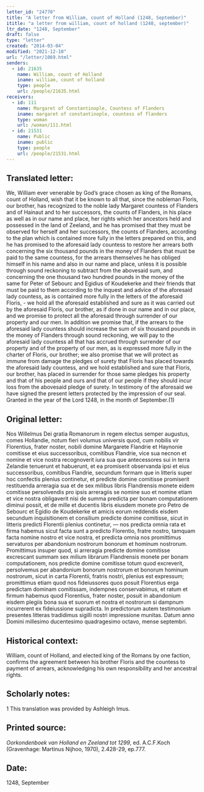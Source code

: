 ```yaml
---
letter_id: "24770"
title: "A letter from William, count of Holland (1248, September)"
ititle: "a letter from william, count of holland (1248, september)"
ltr_date: "1248, September"
draft: false
type: "letter"
created: "2014-03-04"
modified: "2021-12-10"
url: "/letter/1069.html"
senders:
  - id: 21635
    name: William, count of Holland
    iname: william, count of holland
    type: people
    url: /people/21635.html
receivers:
  - id: 111
    name: Margaret of Constantinople, Countess of Flanders
    iname: margaret of constantinople, countess of flanders
    type: woman
    url: /woman/111.html
  - id: 21531
    name: Public
    iname: public
    type: people
    url: /people/21531.html
---
```

<h2> Translated letter:</h2>We, William ever venerable by God’s grace chosen as king of the Romans, count of Holland, wish that it be known to all that, since the nobleman Floris, our brother, has recognized to the noble lady Margaret countess of Flanders and of Hainaut and to her successors, the counts of Flanders, in his place as well as in our name and place, her rights which her ancestors held and possessed in the land of Zeeland, and he has promised that they must be observed for herself and her successors, the counts of Flanders, according to the plan which is contained more fully in the letters prepared on this, and he has promised to the aforesaid lady countess to restore her arrears both concerning the six thousand pounds in the money of Flanders that must be paid to the same countess, for the arrears themselves he has obliged himself in his name and also in our name and place, unless it is possible through sound reckoning to subtract from the abovesaid sum, and concerning the one thousand two hundred pounds in the money of the same for Peter of Sebourc and Egidius of Koudekerke and their friends that must be paid to them according to the inquest and advice of the aforesaid lady countess, as is contained more fully in the letters of the aforesaid Floris, - we hold all the aforesaid established and sure as it was carried out by the aforesaid Floris, our brother, as if done in our name and in our place, and we promise to protect all the aforesaid through surrender of our property and our men.  In addition we promise that, if the arrears to the aforesaid lady countess should increase the sum of six thousand pounds in the money of Flanders through sound reckoning, we will pay to the aforesaid lady countess all that has accrued through surrender of our property and of the property of our men, as is expressed more fully in the charter of Floris, our brother;  we also promise that we will protect as immune from damage the pledges of surety that Floris has placed towards the aforesaid lady countess, and we hold established and sure that Floris, our brother, has placed in surrender for those same pledges his property and that of his people and ours and that of our people if they should incur loss from the abovesaid pledge of surety.
	In testimony of the aforesaid we have signed the present letters protected by the impression of our seal.
	Granted in the year of the Lord 1248, in the month of September.(1)
<h2 class="mt-4"> Original letter:</h2>Nos Willelmus Dei gratia Romanorum in regem electus semper augustus, comes Hollandie, notum fieri volumus universis quod, cum nobilis vir Florentius, frater noster, nobili domine Margarete Flandrie et Haynonie comitisse et eius successoribus, comitibus Flandrie, vice sua necnon et nomine et vice nostra recognoverit iura sua que antecessores sui in terra Zelandie tenuerunt et habuerunt, et ea promiserit observanda ipsi et eius successoribus, comitibus Flandrie, secundum formam que in litteris super hoc confectis plenius continetur, et predicte domine comitisse promiserit restituenda arreragia sua et de sex milibus libris Flandrensis  monete eidem comitisse persolvendis pro ipsis arreragiis se nomine suo et nomine etiam et vice nostra obligaverit nisi de summa predicta per bonam computationem diminui possit, et de mille et ducentis libris eiusdem monete pro Petro de Sebourc et Egidio de Koudekerke et amicis eorum reddendis eisdem secundum inquisitionem et consilium predicte domine comitisse, sicut in litteris predicti Florentii plenius continetur, — nos predicta omnia rata et firma habemus sicut facta sunt a predicto Florentio, fratre nostro, tamquam facta nomine nostro et vice nostra, et predicta omnia nos promittimus servaturos per abandonium nostrorum bonorum et hominum nostrorum. Promittimus insuper quod, si arreragia predicte domine comitisse excrescant summam sex milium librarum Flandrensis monete per bonam computationem, nos predicte domine comitisse totum quod excreverit, persolvemus per abandonium bonorum nostrorum et bonorum hominum nostrorum, sicut in carta Florentii, fratris nostri, plenius est expressum; promittimus etiam quod nos fideiussores quos posuit Florentius erga predictam dominam comitissam, indempnes conservabimus, et ratum et firmum habemus quod Florentius, frater noster, posuit in abandonium eisdem plegiis bona sua et suorum et nostra et nostrorum si dampnum incurrerent ex fideiussione supradicta.
In predictorum autem testimonium presentes litteras tradidimus sigilli nostri impressione munitas.
Datum anno Domini millesimo ducentesimo quadragesimo octavo, mense septembri.
<h2 class="mt-4"> Historical context:</h2>William, count of Holland, and elected king of the Romans by one faction, confirms the agreement between his brother Floris and the countess to payment of arrears, acknowledging his own responsibility and her ancestral rights.
<h2 class="mt-4"> Scholarly notes:</h2>1 This translation was provided by Ashleigh Imus.
<h2 class="mt-4"> Printed source:</h2><p><em>Oorkondenboek van Holland en Zeeland tot 1299</em>, ed. A.C.F.Koch (Gravenhage: Martinus Nijhoo, 1970), 2.428-29, ep.777.</p><h2 class="mt-4"> Date:</h2>1248, September